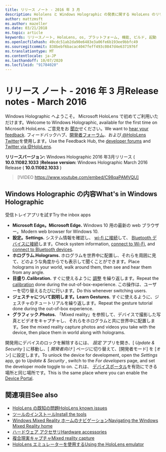 ```yaml
---
title: リリース ノート - 2016 年 3 月
description: Hololens と Windows Holographic の発表に関する HoloLens のリリースノート。
author: mattzmsft
ms.author: mazeller
ms.date: 03/21/2018
ms.topic: article
keywords: リリースノート, HoloLens, os, プラットフォーム, 機能, ビルド, 起動
ms.openlocfilehash: 49cdc51ab2da90e6483e3a06fe6b193ee9bbfc49
ms.sourcegitcommit: 838bebf6bacac4047feff493c0847d4e6371976f
ms.translationtype: MT
ms.contentlocale: ja-JP
ms.lasthandoff: 10/07/2020
ms.locfileid: "91784020"
---
```

# <a name="release-notes---march-2016"></a><span data-ttu-id="97ce6-104">リリース ノート - 2016 年 3 月</span><span class="sxs-lookup"><span data-stu-id="97ce6-104">Release notes - March 2016</span></span>

<span data-ttu-id="97ce6-105">Windows Holographic へようこそ。 Microsoft HoloLens で初めてご利用いただけます。</span><span class="sxs-lookup"><span data-stu-id="97ce6-105">Welcome to Windows Holographic, available for the first time on Microsoft HoloLens.</span></span> <span data-ttu-id="97ce6-106">ご意見をお [聞か](https://docs.microsoft.com/windows/mixed-reality/give-us-feedback)せください。</span><span class="sxs-lookup"><span data-stu-id="97ce6-106">We want to [hear your feedback](https://docs.microsoft.com/windows/mixed-reality/give-us-feedback).</span></span> <span data-ttu-id="97ce6-107">フィードバックハブ、[開発者フォーラム](https://forums.hololens.com)、および[ @HoloLens Twitter](https://twitter.com/hololens)を使用します。</span><span class="sxs-lookup"><span data-stu-id="97ce6-107">Use the Feedback Hub, the [developer forums](https://forums.hololens.com) and [Twitter via @HoloLens](https://twitter.com/hololens).</span></span>

<span data-ttu-id="97ce6-108">**リリースバージョン:** Windows Holographic 2016 年3月リリース ( **10.0.11082.1033** )</span><span class="sxs-lookup"><span data-stu-id="97ce6-108">**Release version:** Windows Holographic March 2016 Release ( **10.0.11082.1033** )</span></span>

>[!VIDEO https://www.youtube.com/embed/C98qaPAMVQU]

## <a name="whats-in-windows-holographic"></a><span data-ttu-id="97ce6-109">Windows Holographic の内容</span><span class="sxs-lookup"><span data-stu-id="97ce6-109">What's in Windows Holographic</span></span>

<span data-ttu-id="97ce6-110">受信トレイアプリを試す</span><span class="sxs-lookup"><span data-stu-id="97ce6-110">Try the inbox apps</span></span>
* <span data-ttu-id="97ce6-111">**Microsoft Edge。**</span><span class="sxs-lookup"><span data-stu-id="97ce6-111">**Microsoft Edge.**</span></span> <span data-ttu-id="97ce6-112">Windows 10 用の最新の web ブラウザー。</span><span class="sxs-lookup"><span data-stu-id="97ce6-112">Modern web browser for Windows 10.</span></span>
* <span data-ttu-id="97ce6-113">**設定。**</span><span class="sxs-lookup"><span data-stu-id="97ce6-113">**Settings.**</span></span> <span data-ttu-id="97ce6-114">システム情報を確認し、 [wi-fi に接続](https://docs.microsoft.com/windows/mixed-reality/connecting-to-wi-fi-on-hololens)して、 [Bluetooth デバイスに接続](https://docs.microsoft.com/windows/mixed-reality/discover/hardware-accessories)します。</span><span class="sxs-lookup"><span data-stu-id="97ce6-114">Check system information, [connect to Wi-Fi](https://docs.microsoft.com/windows/mixed-reality/connecting-to-wi-fi-on-hololens), and [connect to Bluetooth devices](https://docs.microsoft.com/windows/mixed-reality/discover/hardware-accessories).</span></span>
* <span data-ttu-id="97ce6-115">**ホログラム.**</span><span class="sxs-lookup"><span data-stu-id="97ce6-115">**Holograms.**</span></span> <span data-ttu-id="97ce6-116">ホログラムを世界中に配置し、それらを周囲に見て、どのような角度からでも表示して聞くことができます。</span><span class="sxs-lookup"><span data-stu-id="97ce6-116">Place holograms in your world, walk around them, then see and hear them from any angle.</span></span>
* <span data-ttu-id="97ce6-117">**目盛り.**</span><span class="sxs-lookup"><span data-stu-id="97ce6-117">**Calibration.**</span></span> <span data-ttu-id="97ce6-118">すぐに使えるように [調整](https://docs.microsoft.com/windows/mixed-reality/calibration) を繰り返します。</span><span class="sxs-lookup"><span data-stu-id="97ce6-118">Repeat the [calibration](https://docs.microsoft.com/windows/mixed-reality/calibration) done during the out-of-box-experience.</span></span> <span data-ttu-id="97ce6-119">この操作は、ユーザーを切り替えるたびに行います。</span><span class="sxs-lookup"><span data-stu-id="97ce6-119">Do this whenever switching users.</span></span>
* <span data-ttu-id="97ce6-120">**ジェスチャについて説明します。**</span><span class="sxs-lookup"><span data-stu-id="97ce6-120">**Learn Gestures.**</span></span> <span data-ttu-id="97ce6-121">すぐに使えるように、ジェスチャのチュートリアルを繰り返します。</span><span class="sxs-lookup"><span data-stu-id="97ce6-121">Repeat the gesture tutorial done during the out-of-box experience.</span></span>
* <span data-ttu-id="97ce6-122">**グラフィック.**</span><span class="sxs-lookup"><span data-stu-id="97ce6-122">**Photos.**</span></span> <span data-ttu-id="97ce6-123">「Mixed reality」を参照して、デバイスで撮影した写真とビデオをキャプチャし、それらをホログラムと共に世界中に配置します。</span><span class="sxs-lookup"><span data-stu-id="97ce6-123">See the mixed reality capture photos and videos you take with the device, then place them in world along with holograms.</span></span>

<span data-ttu-id="97ce6-124">開発用にデバイスのロックを解除するには、 *設定* アプリを開き、[ *Update & Security* ] に移動し、[ *開発者向け* ] ページに切り替えて、[開発者モード] を [オン] に設定します。</span><span class="sxs-lookup"><span data-stu-id="97ce6-124">To unlock the device for development, open the *Settings* app, go to *Update & Security* , switch to the *For developers* page, and set the developer mode toggle to on.</span></span> <span data-ttu-id="97ce6-125">これは、 [デバイスポータル](https://docs.microsoft.com/windows/mixed-reality/develop/platform-capabilities-and-apis/using-the-windows-device-portal)を有効にできる場所と同じ場所です。</span><span class="sxs-lookup"><span data-stu-id="97ce6-125">This is the same place where you can enable the [Device Portal](https://docs.microsoft.com/windows/mixed-reality/develop/platform-capabilities-and-apis/using-the-windows-device-portal).</span></span>

## <a name="see-also"></a><span data-ttu-id="97ce6-126">関連項目</span><span class="sxs-lookup"><span data-stu-id="97ce6-126">See also</span></span>
* [<span data-ttu-id="97ce6-127">HoloLens の既知の問題</span><span class="sxs-lookup"><span data-stu-id="97ce6-127">HoloLens known issues</span></span>](https://docs.microsoft.com/windows/mixed-reality/hololens-known-issues)
* [<span data-ttu-id="97ce6-128">ツールのインストール</span><span class="sxs-lookup"><span data-stu-id="97ce6-128">Install the tools</span></span>](https://docs.microsoft.com/windows/mixed-reality/develop/install-the-tools)
* [<span data-ttu-id="97ce6-129">Windows Mixed Reality ホームのナビゲーション</span><span class="sxs-lookup"><span data-stu-id="97ce6-129">Navigating the Windows Mixed Reality home</span></span>](https://docs.microsoft.com/windows/mixed-reality/discover/navigating-the-windows-mixed-reality-home)
* [<span data-ttu-id="97ce6-130">ハードウェア アクセサリ</span><span class="sxs-lookup"><span data-stu-id="97ce6-130">Hardware accessories</span></span>](https://docs.microsoft.com/windows/mixed-reality/discover/hardware-accessories)
* [<span data-ttu-id="97ce6-131">複合現実キャプチャ</span><span class="sxs-lookup"><span data-stu-id="97ce6-131">Mixed reality capture</span></span>](https://docs.microsoft.com/windows/mixed-reality/mixed-reality-capture)
* [<span data-ttu-id="97ce6-132">HoloLens エミュレーターを使用する</span><span class="sxs-lookup"><span data-stu-id="97ce6-132">Using the HoloLens emulator</span></span>](https://docs.microsoft.com/windows/mixed-reality/develop/platform-capabilities-and-apis/using-the-hololens-emulator)
